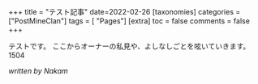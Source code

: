 +++
title = "テスト記事"
date=2022-02-26
[taxonomies]
categories = ["PostMineClan"]
tags = [ "Pages"]
[extra]
toc = false
comments = false
+++

テストです。
ここからオーナーの私見や、よしなしごとを呟いていきます。1504

_written by Nakam_
